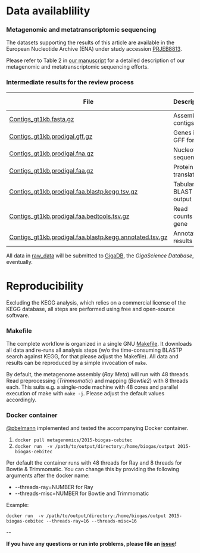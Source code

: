 # Data availablility

### Metagenomic and metatranscriptomic sequencing

The datasets supporting the results of this article are available in the European Nucleotide Archive (ENA) under study accession [PRJEB8813](http://www.ebi.ac.uk/ena/data/view/PRJEB8813).

Please refer to Table 2 in [our manuscript](latex_src/bremges_gigascience_2015.pdf) for a detailed description of our metagenomic and metatranscriptomic sequencing efforts.

### Intermediate results for the review process

File | Description | Analysis step
--- | --- | ---
[Contigs_gt1kb.fasta.gz](raw_data/Contigs_gt1kb.fasta.gz) | Assembled contigs | RayMeta assembly
[Contigs_gt1kb.prodigal.gff.gz](raw_data/Contigs_gt1kb.prodigal.gff.gz) | Genes in GFF format | Gene prediction
[Contigs_gt1kb.prodigal.fna.gz](raw_data/Contigs_gt1kb.prodigal.fna.gz) | Nucleotide sequences | Gene prediction
[Contigs_gt1kb.prodigal.faa.gz](raw_data/Contigs_gt1kb.prodigal.faa.gz) | Protein translations | Gene prediction
[Contigs_gt1kb.prodigal.faa.blastp.kegg.tsv.gz](raw_data/Contigs_gt1kb.prodigal.faa.blastp.kegg.tsv.gz) | Tabular BLAST output | BLASTP vs. KEGG
[Contigs_gt1kb.prodigal.faa.bedtools.tsv.gz](raw_data/Contigs_gt1kb.prodigal.faa.bedtools.tsv.gz) | Read counts per gene | BEDTools multicov
[Contigs_gt1kb.prodigal.faa.blastp.kegg.annotated.tsv.gz](raw_data/Contigs_gt1kb.prodigal.faa.blastp.kegg.annotated.tsv.gz) | Annotated results | Custom: [annotate.pl](annotate.pl)

All data in [raw_data](raw_data) will be submitted to [GigaDB](http://gigadb.org/), the *GigaScience Database*, eventually.

# Reproducibility

Excluding the KEGG analysis, which relies on a commercial license of the KEGG database, all steps are performed using free and open-source software.

### Makefile

The complete workflow is organized in a single GNU [Makefile](Makefile). It downloads all data and re-runs all analysis steps (w/o the time-consuming BLASTP search against KEGG, for that please adjust the Makefile). All data and results can be reproduced by a simple invocation of `make`.

By default, the metagenome assembly (*Ray Meta*) will run with 48 threads. Read preprocessing (*Trimmomatic*) and mapping (*Bowtie2*) with 8 threads each. This suits e.g. a single-node machine with 48 cores and parallel execution of make with `make -j`. Please adjust the default values accordingly.

### Docker container

[@pbelmann](https://github.com/pbelmann) implemented and tested the accompanying Docker container.

1. `docker pull metagenomics/2015-biogas-cebitec`
2. `docker run  -v /path/to/output/directory:/home/biogas/output 2015-biogas-cebitec`
     
Per default the container runs with 48 threads for Ray and 8 threads for Bowtie & Trimmomatic. You can change this by providing the following arguments after the docker name:
   
   * --threads-ray=NUMBER for Ray
   * --threads-misc=NUMBER for Bowtie and Trimmomatic

Example:

`docker run  -v /path/to/output/directory:/home/biogas/output 2015-biogas-cebitec --threads-ray=16 --threads-misc=16`

--

**If you have any questions or run into problems, please file an [issue](https://github.com/abremges/2015-biogas-cebitec/issues)!**
